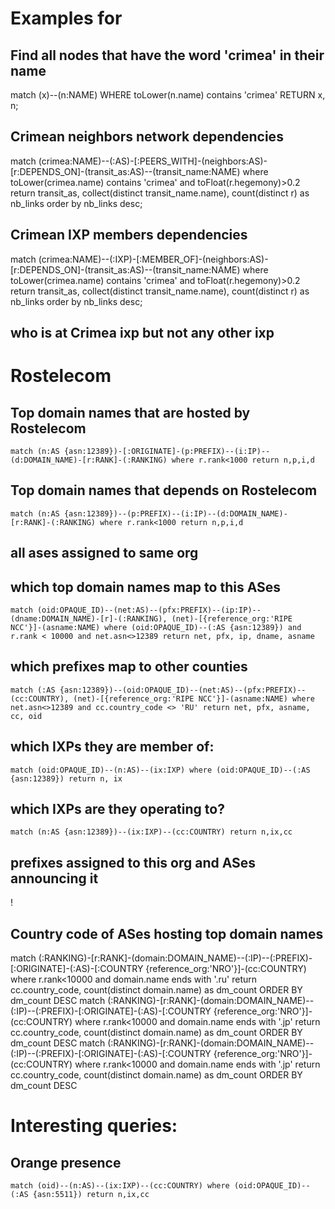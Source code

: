 # Examples  for

## Find all nodes that have the word 'crimea' in their name
match (x)--(n:NAME) WHERE toLower(n.name) contains 'crimea' RETURN  x, n;

## Crimean neighbors network dependencies
match (crimea:NAME)--(:AS)-[:PEERS_WITH]-(neighbors:AS)-[r:DEPENDS_ON]-(transit_as:AS)--(transit_name:NAME) where toLower(crimea.name) contains 'crimea' and toFloat(r.hegemony)>0.2 return transit_as, collect(distinct transit_name.name), count(distinct r) as nb_links order by nb_links desc;

## Crimean IXP members dependencies
match (crimea:NAME)--(:IXP)-[:MEMBER_OF]-(neighbors:AS)-[r:DEPENDS_ON]-(transit_as:AS)--(transit_name:NAME) where toLower(crimea.name) contains 'crimea' and toFloat(r.hegemony)>0.2 return transit_as, collect(distinct transit_name.name), count(distinct r) as nb_links order by nb_links desc;

## who is at Crimea ixp but not any other ixp


# Rostelecom

## Top domain names that are hosted by Rostelecom
```
match (n:AS {asn:12389})-[:ORIGINATE]-(p:PREFIX)--(i:IP)--(d:DOMAIN_NAME)-[r:RANK]-(:RANKING) where r.rank<1000 return n,p,i,d
```

## Top domain names that depends on Rostelecom
```
match (n:AS {asn:12389})--(p:PREFIX)--(i:IP)--(d:DOMAIN_NAME)-[r:RANK]-(:RANKING) where r.rank<1000 return n,p,i,d
```

## all ases assigned to same org


## which top domain names map to this ASes
```
match (oid:OPAQUE_ID)--(net:AS)--(pfx:PREFIX)--(ip:IP)--(dname:DOMAIN_NAME)-[r]-(:RANKING), (net)-[{reference_org:'RIPE NCC'}]-(asname:NAME) where (oid:OPAQUE_ID)--(:AS {asn:12389}) and r.rank < 10000 and net.asn<>12389 return net, pfx, ip, dname, asname
```

## which prefixes map to other counties
```
match (:AS {asn:12389})--(oid:OPAQUE_ID)--(net:AS)--(pfx:PREFIX)--(cc:COUNTRY), (net)-[{reference_org:'RIPE NCC'}]-(asname:NAME) where net.asn<>12389 and cc.country_code <> 'RU' return net, pfx, asname, cc, oid
```

## which IXPs they are member of:
```
match (oid:OPAQUE_ID)--(n:AS)--(ix:IXP) where (oid:OPAQUE_ID)--(:AS {asn:12389}) return n, ix
```

## which IXPs are they operating to?
```
match (n:AS {asn:12389})--(ix:IXP)--(cc:COUNTRY) return n,ix,cc
```

## prefixes assigned to this org and ASes announcing it

!
## Country code of ASes hosting top domain names
match (:RANKING)-[r:RANK]-(domain:DOMAIN_NAME)--(:IP)--(:PREFIX)-[:ORIGINATE]-(:AS)-[:COUNTRY {reference_org:'NRO'}]-(cc:COUNTRY) where r.rank<10000 and domain.name ends with '.ru' return cc.country_code, count(distinct domain.name) as dm_count ORDER BY dm_count DESC
match (:RANKING)-[r:RANK]-(domain:DOMAIN_NAME)--(:IP)--(:PREFIX)-[:ORIGINATE]-(:AS)-[:COUNTRY {reference_org:'NRO'}]-(cc:COUNTRY) where r.rank<10000 and domain.name ends with '.jp' return cc.country_code, count(distinct domain.name) as dm_count ORDER BY dm_count DESC
match (:RANKING)-[r:RANK]-(domain:DOMAIN_NAME)--(:IP)--(:PREFIX)-[:ORIGINATE]-(:AS)-[:COUNTRY {reference_org:'NRO'}]-(cc:COUNTRY) where r.rank<10000 and domain.name ends with '.jp' return cc.country_code, count(distinct domain.name) as dm_count ORDER BY dm_count DESC

# Interesting queries:
## Orange presence
```
match (oid)--(n:AS)--(ix:IXP)--(cc:COUNTRY) where (oid:OPAQUE_ID)--(:AS {asn:5511}) return n,ix,cc
```
